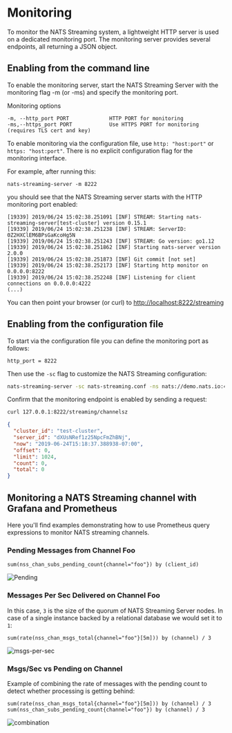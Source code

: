 # Monitoring

To monitor the NATS Streaming system, a lightweight HTTP server is used on a dedicated monitoring port. The monitoring server provides several endpoints, all returning a JSON object.

## Enabling from the command line

To enable the monitoring server, start the NATS Streaming Server with the monitoring flag -m \(or -ms\) and specify the monitoring port.

Monitoring options

```text
-m, --http_port PORT             HTTP PORT for monitoring
-ms,--https_port PORT            Use HTTPS PORT for monitoring (requires TLS cert and key)
```

To enable monitoring via the configuration file, use `http: "host:port"` or `https: "host:port"`. There is no explicit configuration flag for the monitoring interface.

For example, after running this:

```shell
nats-streaming-server -m 8222
```

you should see that the NATS Streaming server starts with the HTTP monitoring port enabled:

```text
[19339] 2019/06/24 15:02:38.251091 [INF] STREAM: Starting nats-streaming-server[test-cluster] version 0.15.1
[19339] 2019/06/24 15:02:38.251238 [INF] STREAM: ServerID: 0Z2HXClEM6BPsGaKcoHg5N
[19339] 2019/06/24 15:02:38.251243 [INF] STREAM: Go version: go1.12
[19339] 2019/06/24 15:02:38.251862 [INF] Starting nats-server version 2.0.0
[19339] 2019/06/24 15:02:38.251873 [INF] Git commit [not set]
[19339] 2019/06/24 15:02:38.252173 [INF] Starting http monitor on 0.0.0.0:8222
[19339] 2019/06/24 15:02:38.252248 [INF] Listening for client connections on 0.0.0.0:4222
(...)
```

You can then point your browser \(or curl\) to [http://localhost:8222/streaming](http://localhost:8222/streaming)

## Enabling from the configuration file

To start via the configuration file you can define the monitoring port as follows:

```text
http_port = 8222
```

Then use the `-sc` flag to customize the NATS Streaming configuration:

```bash
nats-streaming-server -sc nats-streaming.conf -ns nats://demo.nats.io:4222 -SDV
```

Confirm that the monitoring endpoint is enabled by sending a request:

```bash
curl 127.0.0.1:8222/streaming/channelsz
```
```JSON
{
  "cluster_id": "test-cluster",
  "server_id": "dXUsNRef1z25NpcFmZhBNj",
  "now": "2019-06-24T15:18:37.388938-07:00",
  "offset": 0,
  "limit": 1024,
  "count": 0,
  "total": 0
}
```

## Monitoring a NATS Streaming channel with Grafana and Prometheus

Here you'll find examples demonstrating how to use Prometheus query expressions to monitor NATS streaming channels.

### Pending Messages from Channel Foo

```text
sum(nss_chan_subs_pending_count{channel="foo"}) by (client_id)
```

![Pending](https://user-images.githubusercontent.com/26195/54960400-b0c52e80-4f19-11e9-9e92-88fba89fd55e.png)

### Messages Per Sec Delivered on Channel Foo

In this case, `3` is the size of the quorum of NATS Streaming Server nodes. In case of a single instance backed by a relational database we would set it to `1`:

```text
sum(rate(nss_chan_msgs_total{channel="foo"}[5m])) by (channel) / 3
```

![msgs-per-sec](https://user-images.githubusercontent.com/26195/54960588-80ca5b00-4f1a-11e9-92d5-de59c81b6c63.png)

### Msgs/Sec vs Pending on Channel

Example of combining the rate of messages with the pending count to detect whether processing is getting behind:

```text
sum(rate(nss_chan_msgs_total{channel="foo"}[5m])) by (channel) / 3
sum(nss_chan_subs_pending_count{channel="foo"}) by (channel) / 3
```

![combination](https://user-images.githubusercontent.com/26195/54960992-4235a000-4f1c-11e9-8e55-47515a5d944d.png)


